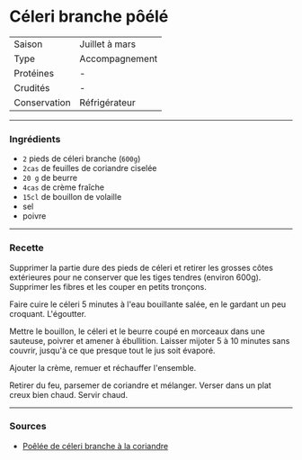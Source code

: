 # Céleri branche pôélé

| | |
|:---|:---|
| Saison | Juillet à mars |
| Type | Accompagnement |
| Protéines | - |
| Crudités | - |
| Conservation | Réfrigérateur |

---

### Ingrédients

* `2` pieds de céleri branche (`600g`)
* `2cas` de feuilles de coriandre ciselée
* `20 g` de beurre
* `4cas` de crème fraîche
* `15cl` de bouillon de volaille
* sel
* poivre

---

### Recette

Supprimer la partie dure des pieds de céleri et retirer les grosses côtes extérieures pour ne conserver que les tiges tendres (environ 600g). Supprimer les fibres et les couper en petits tronçons.

Faire cuire le céleri 5 minutes à l'eau bouillante salée, en le gardant un peu croquant. L'égoutter.

Mettre le bouillon, le céleri et le beurre coupé en morceaux dans une sauteuse, poivrer et amener à ébullition. Laisser mijoter 5 à 10 minutes sans couvrir, jusqu'à ce que presque tout le jus soit évaporé.

Ajouter la crème, remuer et réchauffer l'ensemble.

Retirer du feu, parsemer de coriandre et mélanger. Verser dans un plat creux bien chaud. Servir chaud.

---

### Sources

* [Poêlée de céleri branche à la coriandre](https://www.marieclaire.fr/cuisine/poelee-de-celeri-branche-a-la-coriandre,1201558.asp)
